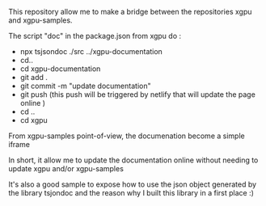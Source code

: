 This repository allow me to make a bridge between the repositories xgpu and xgpu-samples. 

The script "doc" in the package.json from xgpu do :
- npx tsjsondoc ./src ../xgpu-documentation
- cd..
- cd xgpu-documentation
- git add . 
- git commit -m "update documentation"
- git push (this push will be triggered by netlify that will update the page online )
- cd ..
- cd xgpu


From xgpu-samples point-of-view, the documenation become a simple iframe 

In short, it allow me to update the documentation online without needing to update xgpu and/or xgpu-samples 


It's also a good sample to expose how to use the json object generated by the library tsjondoc and the reason why I built this library in a first place :) 